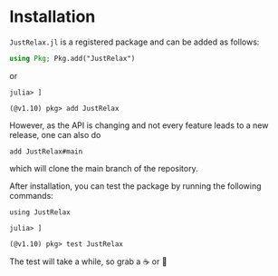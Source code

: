 # Installation

`JustRelax.jl` is a registered package and can be added as follows:

```julia
using Pkg; Pkg.add("JustRelax")
```
or
```julia-repl
julia> ]

(@v1.10) pkg> add JustRelax
```

However, as the API is changing and not every feature leads to a new release, one can also do
```julia-repl
add JustRelax#main
```
which will clone the main branch of the repository.

After installation, you can test the package by running the following commands:
```julia-repl
using JustRelax

julia> ]

(@v1.10) pkg> test JustRelax
```
The test will take a while, so grab a ☕️ or 🍵
